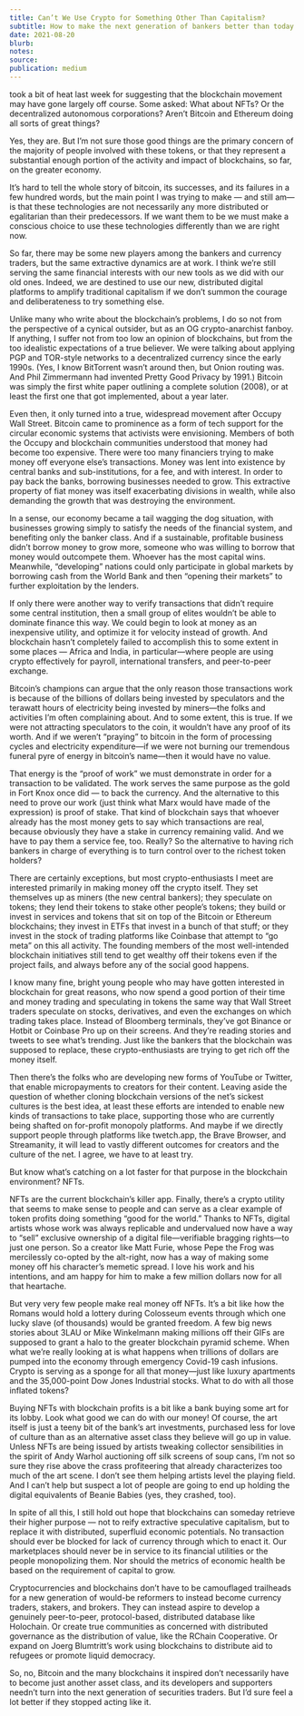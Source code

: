 ```yaml
---
title: Can’t We Use Crypto for Something Other Than Capitalism?
subtitle: How to make the next generation of bankers better than today’s
date: 2021-08-20
blurb:
notes:
source:
publication: medium
---
```


took a bit of heat last week for suggesting that the blockchain movement may have gone largely off course. Some asked: What about NFTs? Or the decentralized autonomous corporations? Aren’t Bitcoin and Ethereum doing all sorts of great things?

Yes, they are. But I’m not sure those good things are the primary concern of the majority of people involved with these tokens, or that they represent a substantial enough portion of the activity and impact of blockchains, so far, on the greater economy.

It’s hard to tell the whole story of bitcoin, its successes, and its failures in a few hundred words, but the main point I was trying to make — and still am—is that these technologies are not necessarily any more distributed or egalitarian than their predecessors. If we want them to be we must make a conscious choice to use these technologies differently than we are right now.

So far, there may be some new players among the bankers and currency traders, but the same extractive dynamics are at work. I think we’re still serving the same financial interests with our new tools as we did with our old ones. Indeed, we are destined to use our new, distributed digital platforms to amplify traditional capitalism if we don’t summon the courage and deliberateness to try something else.

Unlike many who write about the blockchain’s problems, I do so not from the perspective of a cynical outsider, but as an OG crypto-anarchist fanboy. If anything, I suffer not from too low an opinion of blockchains, but from the too idealistic expectations of a true believer. We were talking about applying PGP and TOR-style networks to a decentralized currency since the early 1990s. (Yes, I know BitTorrent wasn’t around then, but Onion routing was. And Phil Zimmermann had invented Pretty Good Privacy by 1991.) Bitcoin was simply the first white paper outlining a complete solution (2008), or at least the first one that got implemented, about a year later.

Even then, it only turned into a true, widespread movement after Occupy Wall Street. Bitcoin came to prominence as a form of tech support for the circular economic systems that activists were envisioning. Members of both the Occupy and blockchain communities understood that money had become too expensive. There were too many financiers trying to make money off everyone else’s transactions. Money was lent into existence by central banks and sub-institutions, for a fee, and with interest. In order to pay back the banks, borrowing businesses needed to grow. This extractive property of fiat money was itself exacerbating divisions in wealth, while also demanding the growth that was destroying the environment.

In a sense, our economy became a tail wagging the dog situation, with businesses growing simply to satisfy the needs of the financial system, and benefiting only the banker class. And if a sustainable, profitable business didn’t borrow money to grow more, someone who was willing to borrow that money would outcompete them. Whoever has the most capital wins. Meanwhile, “developing” nations could only participate in global markets by borrowing cash from the World Bank and then “opening their markets” to further exploitation by the lenders.

If only there were another way to verify transactions that didn’t require some central institution, then a small group of elites wouldn’t be able to dominate finance this way. We could begin to look at money as an inexpensive utility, and optimize it for velocity instead of growth. And blockchain hasn’t completely failed to accomplish this to some extent in some places — Africa and India, in particular—where people are using crypto effectively for payroll, international transfers, and peer-to-peer exchange.

Bitcoin’s champions can argue that the only reason those transactions work is because of the billions of dollars being invested by speculators and the terawatt hours of electricity being invested by miners—the folks and activities I’m often complaining about. And to some extent, this is true. If we were not attracting speculators to the coin, it wouldn’t have any proof of its worth. And if we weren’t “praying” to bitcoin in the form of processing cycles and electricity expenditure—if we were not burning our tremendous funeral pyre of energy in bitcoin’s name—then it would have no value.

That energy is the “proof of work” we must demonstrate in order for a transaction to be validated. The work serves the same purpose as the gold in Fort Knox once did — to back the currency. And the alternative to this need to prove our work (just think what Marx would have made of the expression) is proof of stake. That kind of blockchain says that whoever already has the most money gets to say which transactions are real, because obviously they have a stake in currency remaining valid. And we have to pay them a service fee, too. Really? So the alternative to having rich bankers in charge of everything is to turn control over to the richest token holders?

There are certainly exceptions, but most crypto-enthusiasts I meet are interested primarily in making money off the crypto itself. They set themselves up as miners (the new central bankers); they speculate on tokens; they lend their tokens to stake other people’s tokens; they build or invest in services and tokens that sit on top of the Bitcoin or Ethereum blockchains; they invest in ETFs that invest in a bunch of that stuff; or they invest in the stock of trading platforms like Coinbase that attempt to “go meta” on this all activity. The founding members of the most well-intended blockchain initiatives still tend to get wealthy off their tokens even if the project fails, and always before any of the social good happens.

I know many fine, bright young people who may have gotten interested in blockchain for great reasons, who now spend a good portion of their time and money trading and speculating in tokens the same way that Wall Street traders speculate on stocks, derivatives, and even the exchanges on which trading takes place. Instead of Bloomberg terminals, they’ve got Binance or Hotbit or Coinbase Pro up on their screens. And they’re reading stories and tweets to see what’s trending. Just like the bankers that the blockchain was supposed to replace, these crypto-enthusiasts are trying to get rich off the money itself.

Then there’s the folks who are developing new forms of YouTube or Twitter, that enable micropayments to creators for their content. Leaving aside the question of whether cloning blockchain versions of the net’s sickest cultures is the best idea, at least these efforts are intended to enable new kinds of transactions to take place, supporting those who are currently being shafted on for-profit monopoly platforms. And maybe if we directly support people through platforms like twetch.app, the Brave Browser, and Streamanity, it will lead to vastly different outcomes for creators and the culture of the net. I agree, we have to at least try.

But know what’s catching on a lot faster for that purpose in the blockchain environment? NFTs.

NFTs are the current blockchain’s killer app. Finally, there’s a crypto utility that seems to make sense to people and can serve as a clear example of token profits doing something “good for the world.” Thanks to NFTs, digital artists whose work was always replicable and undervalued now have a way to “sell” exclusive ownership of a digital file—verifiable bragging rights—to just one person. So a creator like Matt Furie, whose Pepe the Frog was mercilessly co-opted by the alt-right, now has a way of making some money off his character’s memetic spread. I love his work and his intentions, and am happy for him to make a few million dollars now for all that heartache.

But very very few people make real money off NFTs. It’s a bit like how the Romans would hold a lottery during Colosseum events through which one lucky slave (of thousands) would be granted freedom. A few big news stories about 3LAU or Mike Winkelmann making millions off their GIFs are supposed to grant a halo to the greater blockchain pyramid scheme. When what we’re really looking at is what happens when trillions of dollars are pumped into the economy through emergency Covid-19 cash infusions. Crypto is serving as a sponge for all that money—just like luxury apartments and the 35,000-point Dow Jones Industrial stocks. What to do with all those inflated tokens?

Buying NFTs with blockchain profits is a bit like a bank buying some art for its lobby. Look what good we can do with our money! Of course, the art itself is just a teeny bit of the bank’s art investments, purchased less for love of culture than as an alternative asset class they believe will go up in value. Unless NFTs are being issued by artists tweaking collector sensibilities in the spirit of Andy Warhol auctioning off silk screens of soup cans, I’m not so sure they rise above the crass profiteering that already characterizes too much of the art scene. I don’t see them helping artists level the playing field. And I can’t help but suspect a lot of people are going to end up holding the digital equivalents of Beanie Babies (yes, they crashed, too).

In spite of all this, I still hold out hope that blockchains can someday retrieve their higher purpose — not to reify extractive speculative capitalism, but to replace it with distributed, superfluid economic potentials. No transaction should ever be blocked for lack of currency through which to enact it. Our marketplaces should never be in service to its financial utilities or the people monopolizing them. Nor should the metrics of economic health be based on the requirement of capital to grow.

Cryptocurrencies and blockchains don’t have to be camouflaged trailheads for a new generation of would-be reformers to instead become currency traders, stakers, and brokers. They can instead aspire to develop a genuinely peer-to-peer, protocol-based, distributed database like Holochain. Or create true communities as concerned with distributed governance as the distribution of value, like the RChain Cooperative. Or expand on Joerg Blumtritt’s work using blockchains to distribute aid to refugees or promote liquid democracy.

So, no, Bitcoin and the many blockchains it inspired don’t necessarily have to become just another asset class, and its developers and supporters needn’t turn into the next generation of securities traders. But I’d sure feel a lot better if they stopped acting like it.
